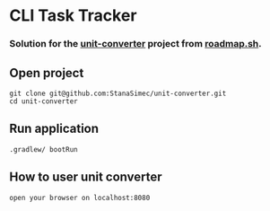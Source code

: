# CLI Task Tracker

### Solution for the [unit-converter](https://roadmap.sh/projects/unit-converter) project from [roadmap.sh](https://roadmap.sh).

## Open project
```
git clone git@github.com:StanaSimec/unit-converter.git
cd unit-converter
```
## Run application
```
.gradlew/ bootRun
```
## How to user unit converter
```
open your browser on localhost:8080
```